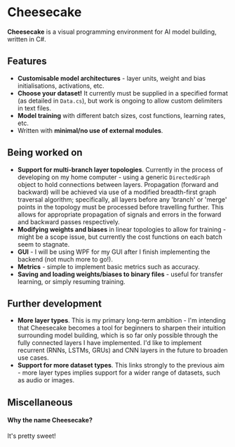 # Cheesecake
**Cheesecake** is a visual programming environment for AI model building, written in C#.

## Features
- **Customisable model architectures** - layer units, weight and bias initialisations, activations, etc.
- **Choose your dataset!** It currently must be supplied in a specified format (as detailed in `Data.cs`), but work is ongoing to allow custom delimiters in text files.
- **Model training** with different batch sizes, cost functions, learning rates, etc.
- Written with **minimal/no use of external modules**.

## Being worked on
- **Support for multi-branch layer topologies**. Currently in the process of developing on my home computer - using a generic `DirectedGraph` object to hold connections between layers. Propagation (forward and backward) will be achieved via use of a modified breadth-first graph traversal algorithm; specifically, all layers before any 'branch' or 'merge' points in the topology must be processed before travelling further. This allows for appropriate propagation of signals and errors in the forward and backward passes respectively.
- **Modifying weights and biases** in linear topologies to allow for training - might be a scope issue, but currently the cost functions on each batch seem to stagnate.
- **GUI** - I will be using WPF for my GUI after I finish implementing the backend (not much more to go!).
- **Metrics** - simple to implement basic metrics such as accuracy.
- **Saving and loading weights/biases to binary files** - useful for transfer learning, or simply resuming training.

## Further development
- **More layer types**. This is my primary long-term ambition - I'm intending that Cheesecake becomes a tool for beginners to sharpen their intuition surrounding model building, which is so far only possible through the fully connected layers I have implemented. I'd like to implement recurrent (RNNs, LSTMs, GRUs) and CNN layers in the future to broaden use cases.
- **Support for more dataset types**. This links strongly to the previous aim - more layer types implies support for a wider range of datasets, such as audio or images.

## Miscellaneous
#### Why the name Cheesecake?
It's pretty sweet!
